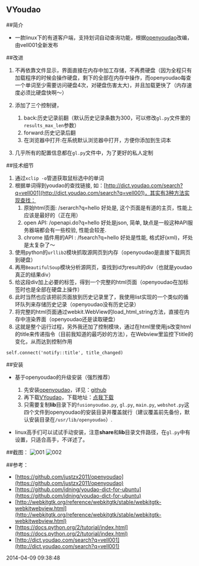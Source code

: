 VYoudao
------------
##简介

* 一款linux下的有道客户端，支持划词自动查询功能，根据[openyoudao](http://openyoudao.org/)改编，由vell001全新发布

##改进
1. 不再依靠文件显示，界面直接在内存中加工存储，不再费硬盘（因为全程只有加载程序的时候会操作硬盘，剩下的全部在内存中操作，而openyoudao每查一个单词至少需要访问硬盘4次，对硬盘伤害太大)，并且加载更快了（内存速度必须比硬盘快啊～）

2. 添加了三个控制键，
	1. back:历史记录前翻（默认历史记录条数为300，可以修改`gl.py`文件里的`results_max_len`参数）
	2. forward:历史记录后翻
	3. 在浏览器中打开:在系统默认浏览器中打开，方便你添加到生词本

3. 几乎所有的配置信息都在`gl.py`文件中，为了更好的私人定制

##技术细节
1. 通过`xclip -o`管道获取鼠标选中的单词
2. 根据单词得到youdao的查找链接, 如：[http://dict.youdao.com/search?q=vell001](http://dict.youdao.com/search?q=vell001)，其实有3种方法实现查找：
	1. 原始html页面:  /serarch?q=hello  好处是, 这个页面是有道的主页，性能上应该是最好的（正在用）
	2. open API: /openapi.do?q=hello    好处是json, 简单, 缺点是一般这种API服务器端都会有一些校验, 性能会较差.
	3. chrome 插件用的API : /fsearch?q=hello  好处是性能, 格式好(xml)，坏处是太复杂了～
3. 使用python的`urllib2`模块抓取源网页到内存（openyoudao是直接下载网页到硬盘）
4. 再用`BeautifulSoup`模块分析源网页，查找到id为result的div（也就是youdao真正的结果div）
5. 给这段div加上必要的标签，得到一个完整的html页面（openyoudao在加标签时也是全部在硬盘上操作）
6. 此时当然也应该把前页面放到历史记录里了，我使用list实现的一个类似的循环队列来存储历史记录（openyoudao没有历史记录）
7. 将完整的html页面通过webkit.WebView的load_html_string方法，直接在内存中渲染界面（openyoudao还是读取硬盘）
8. 这就是整个运行过程，另外我还加了控制模块，通过在html里使用js改变html的title来传递指令（目前我知道的最巧妙的方法），在Webview里监控下title的变化，从而达到控制作用
```
self.connect('notify::title', title_changed)
```

##安装

* 基于openyoudao的升级安装（强烈推荐）
	1. 先安装[openyoudao](http://openyoudao.org/)，详见：[github](https://github.com/justzx2011/openyoudao)
	2. 再下载[VYoudao](https://github.com/vell001/VYoudao)，下载地址：[点我下载](https://github.com/vell001/VYoudao/archive/master.zip)
	3. 只需要复制**lib**目录下的`fusionyoudao.py`, `gl.py`, `main.py`, `webshot.py`这四个文件到openyoudao的安装目录并覆盖就行（建议覆盖前先备份，默认安装目录在`/usr/lib/openyoudao`）.

* linux高手们可以试试手动安装，注意**share**和**lib**目录文件路径，在`gl.py`中有设置，只适合高手，不详述了。

##截图：
![001](http://vblog.vell001.ml/images/20140409093509.png)
![002](http://vblog.vell001.ml/images/20140409093745.png)

##参考：
- [https://github.com/justzx2011/openyoudao](https://github.com/justzx2011/openyoudao)
- [https://github.com/idning/youdao-dict-for-ubuntu](https://github.com/idning/youdao-dict-for-ubuntu)
- [http://webkitgtk.org/reference/webkitgtk/stable/webkitgtk-webkitwebview.html](http://webkitgtk.org/reference/webkitgtk/stable/webkitgtk-webkitwebview.html)
- [https://docs.python.org/2/tutorial/index.html](https://docs.python.org/2/tutorial/index.html)
- [http://dict.youdao.com/search?q=vell001](http://dict.youdao.com/search?q=vell001)

2014-04-09 09:38:48 
